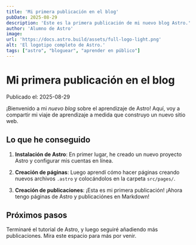 ```yaml
---
title: 'Mi primera publicación en el blog'
pubDate: 2025-08-29
description: 'Este es la primera publicación de mi nuevo blog Astro.'
author: 'Alumno de Astro'
image:
url: 'https://docs.astro.build/assets/full-logo-light.png'
alt: 'El logotipo completo de Astro.'
tags: ["astro", "bloguear", "aprender en público"]
---
```


# Mi primera publicación en el blog

Publicado el: 2025-08-29

¡Bienvenido a mi _nuevo blog_ sobre el aprendizaje de Astro! Aquí, voy a
compartir mi viaje de aprendizaje a medida que construyo un nuevo sitio web.

## Lo que he conseguido

1. **Instalación de Astro**: En primer lugar, he creado un nuevo proyecto Astro
y configurar mis cuentas en línea.

2. **Creación de páginas**: Luego aprendí cómo hacer páginas creando nuevos
archivos `.astro` y colocándolos en la carpeta `src/pages/`.

3. **Creación de publicaciones**: ¡Esta es mi primera publicación! ¡Ahora tengo
páginas de Astro y publicaciónes en Markdown!

## Próximos pasos

Terminaré el tutorial de Astro, y luego seguiré añadiendo más publicaciones.
Mira este espacio para más por venir.
